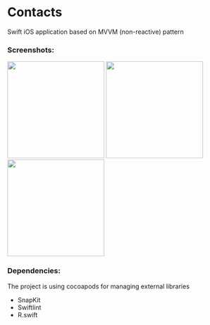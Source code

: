 # Contacts
Swift iOS application based on MVVM (non-reactive) pattern

### Screenshots:

<p float="left">
<img src="https://user-images.githubusercontent.com/49912185/121146947-9d88aa00-c86a-11eb-9298-1115028620c9.png" width="220">
<img src="https://user-images.githubusercontent.com/49912185/121146953-9e214080-c86a-11eb-860a-781961412b7c.png" width="220"/>
<img src="https://user-images.githubusercontent.com/49912185/121146958-9f526d80-c86a-11eb-9fa1-9648dd095daa.png" width="220"/>
</p>

### Dependencies:
The project is using cocoapods for managing external libraries

* SnapKit
* Swiftlint
* R.swift

